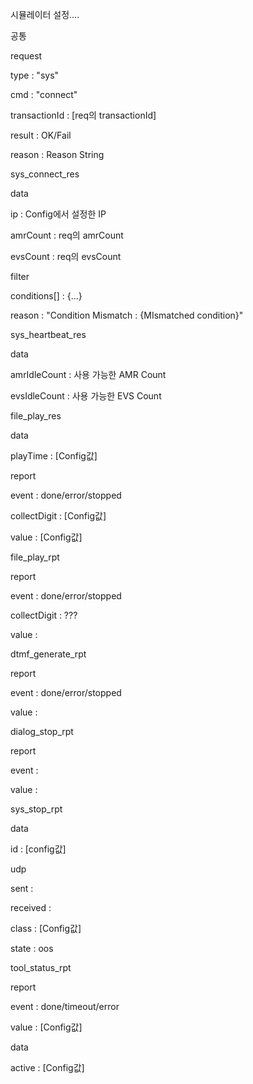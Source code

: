  

시뮬레이터 설정….

 

 

공통

request

type : "sys"

cmd : "connect"

transactionId : [req의 transactionId]

result : OK/Fail

reason : Reason String

 

sys_connect_res

data

ip : Config에서 설정한 IP

amrCount : req의 amrCount

evsCount : req의 evsCount

filter

conditions[] : {...}

reason : "Condition Mismatch : {MIsmatched condition}"

 

sys_heartbeat_res

data

amrIdleCount : 사용 가능한 AMR Count

evsIdleCount : 사용 가능한 EVS Count

 

file_play_res

data

playTime : [Config값]

report

event : done/error/stopped

collectDigit : [Config값]

value : [Config값]

 

file_play_rpt

report

event : done/error/stopped

collectDigit : ???

value : 

 

dtmf_generate_rpt

report

event : done/error/stopped

value : 

 

dialog_stop_rpt

report

event :

value :

 

sys_stop_rpt

data

id : [config값]

udp

sent : 

received : 

class : [Config값]

state : oos

 

tool_status_rpt

report

event : done/timeout/error

value : [Config값]

data

active : [Config값]